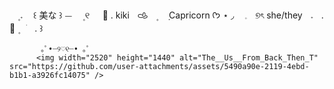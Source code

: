 ㅤ۪  𝅄ㅤ ꒰  美な  ꒱  ⏤ㅤ  ۪ ୧
ㅤ 🌸 . kikiㅤ𐚁ㅤ۪ ㅤ݂ Capricorn ᡣ𐭩   ⋆ ◞
ㅤ𓈒ㅤ୭ৎ  she/theyㅤ𝅄ㅤ.  🍥 ۪ ⠀ׂㅤ.  ꒱
        
           ｡ﾟ•┈୨♡୧┈• ｡ﾟ
          <img width="2520" height="1440" alt="The__Us__From_Back_Then_T" src="https://github.com/user-attachments/assets/5490a90e-2119-4ebd-b1b1-a3926fc14075" />

<!--
**dreamynilou/dreamynilou** is a ✨ _special_ ✨ repository because its `README.md` (this file) appears on your GitHub profile.

Here are some ideas to get you started:

- 🔭 I’m currently working on ...
- 🌱 I’m currently learning ...
- 👯 I’m looking to collaborate on ...
- 🤔 I’m looking for help with ...
- 💬 Ask me about ...
- 📫 How to reach me: ...
- 😄 Pronouns: ...
- ⚡ Fun fact: ...
-->
